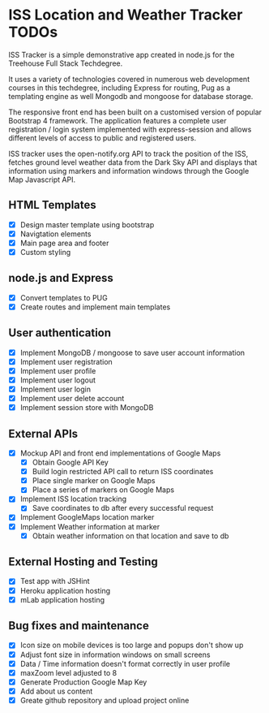 # ISS Location and Weather Tracker TODOs

ISS Tracker is a simple demonstrative app created in node.js for the Treehouse Full Stack Techdegree.

It uses a variety of technologies covered in numerous web development courses in this techdegree, including Express for routing, Pug as a templating engine as well Mongodb and mongoose for database storage.

The responsive front end has been built on a customised version of popular Bootstrap 4 framework. The application features a complete user registration / login system implemented with express-session and allows different levels of access to public and registered users.

ISS tracker uses the open-notify.org API to track the position of the ISS, fetches ground level weather data from the Dark Sky API and displays that information using markers and information windows through the Google Map Javascript API.

## HTML Templates
- [x] Design master template using bootstrap
- [x] Navigtation elements
- [x] Main page area and footer
- [x] Custom styling

## node.js and Express
- [x] Convert templates to PUG
- [x] Create routes and implement main templates

## User authentication
- [x] Implement MongoDB / mongoose to save user account information
- [x] Implement user registration
- [x] Implement user profile
- [x] Implement user logout
- [x] Implement user login
- [x] Implement user delete account
- [x] Implement session store with MongoDB

## External APIs
- [x] Mockup API and front end implementations of Google Maps
    - [x] Obtain Google API Key
    - [x] Build login restricted API call to return ISS coordinates
    - [x] Place single marker on Google Maps
    - [x] Place a series of markers on Google Maps
- [x] Implement ISS location tracking
    - [x] Save coordinates to db after every successful request
- [x] Implement GoogleMaps location marker
- [x] Implement Weather information at marker
    - [x] Obtain weather information on that location and save to db

## External Hosting and Testing
- [x] Test app with JSHint
- [x] Heroku application hosting
- [x] mLab application hosting

## Bug fixes and maintenance
- [x] Icon size on mobile devices is too large and popups don't show up
- [x] Adjust font size in information windows on small screens
- [x] Data / Time information doesn't format correctly in user profile
- [x] maxZoom level adjusted to 8
- [x] Generate Production Google Map Key 
- [x] Add about us content
- [x] Greate github repository and upload project online